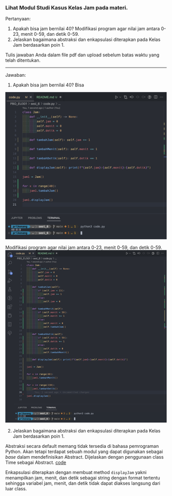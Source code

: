 ### Lihat Modul Studi Kasus Kelas Jam pada materi.
Pertanyaan:
1. Apakah bisa jam bernilai 40? Modifikasi program agar nilai jam antara 0-23, menit 0-59, dan detik 0-59.
2. Jelaskan bagaimana abstraksi dan enkapsulasi diterapkan pada Kelas Jam
berdasarkan poin 1.

Tulis jawaban Anda dalam file pdf dan upload sebelum batas waktu yang telah ditentukan.

---
Jawaban:
1. Apakah bisa jam bernilai 40? Bisa
<img src='PBO_6_1a.png' />

Modifikasi program agar nilai jam antara 0-23, menit 0-59, dan detik 0-59.
<img src='PBO_6_1b.png' />

2. Jelaskan bagaimana abstraksi dan enkapsulasi diterapkan pada Kelas Jam berdasarkan poin 1.

Abstraksi secara default memang tidak tersedia di bahasa pemrograman Python. Akan tetapi terdapat sebuah modul yang dapat digunakan sebagai <i>base</i> dalam mendefinisikan Abstract. Dijelaskan dengan penggunaan class Time sebagai Abstract. [code](code.py)

Enkapsulasi diterapkan dengan membuat method `displayJam` yakni menampilkan jam, menit, dan detik sebagai string dengan format tertentu sehingga variabel jam, menit, dan detik tidak dapat diakses langsung dari luar class.